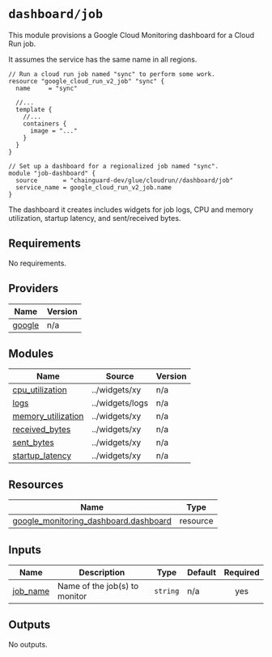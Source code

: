 # `dashboard/job`

This module provisions a Google Cloud Monitoring dashboard for a Cloud Run job.

It assumes the service has the same name in all regions.

```hcl
// Run a cloud run job named "sync" to perform some work.
resource "google_cloud_run_v2_job" "sync" {
  name     = "sync"

  //...
  template {
    //...
    containers {
      image = "..."
    }
  }
}

// Set up a dashboard for a regionalized job named "sync".
module "job-dashboard" {
  source       = "chainguard-dev/glue/cloudrun//dashboard/job"
  service_name = google_cloud_run_v2_job.name
}
```

The dashboard it creates includes widgets for job logs, CPU and memory utilization, startup latency, and sent/received bytes.

<!-- BEGIN_TF_DOCS -->
## Requirements

No requirements.

## Providers

| Name | Version |
|------|---------|
| <a name="provider_google"></a> [google](#provider\_google) | n/a |

## Modules

| Name | Source | Version |
|------|--------|---------|
| <a name="module_cpu_utilization"></a> [cpu\_utilization](#module\_cpu\_utilization) | ../widgets/xy | n/a |
| <a name="module_logs"></a> [logs](#module\_logs) | ../widgets/logs | n/a |
| <a name="module_memory_utilization"></a> [memory\_utilization](#module\_memory\_utilization) | ../widgets/xy | n/a |
| <a name="module_received_bytes"></a> [received\_bytes](#module\_received\_bytes) | ../widgets/xy | n/a |
| <a name="module_sent_bytes"></a> [sent\_bytes](#module\_sent\_bytes) | ../widgets/xy | n/a |
| <a name="module_startup_latency"></a> [startup\_latency](#module\_startup\_latency) | ../widgets/xy | n/a |

## Resources

| Name | Type |
|------|------|
| [google_monitoring_dashboard.dashboard](https://registry.terraform.io/providers/hashicorp/google/latest/docs/resources/monitoring_dashboard) | resource |

## Inputs

| Name | Description | Type | Default | Required |
|------|-------------|------|---------|:--------:|
| <a name="input_job_name"></a> [job\_name](#input\_job\_name) | Name of the job(s) to monitor | `string` | n/a | yes |

## Outputs

No outputs.
<!-- END_TF_DOCS -->
